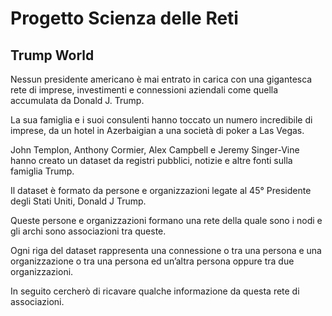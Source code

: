 # Progetto Scienza delle Reti

## Trump World

Nessun presidente americano è mai entrato in carica con una gigantesca rete di imprese, investimenti e connessioni aziendali come quella accumulata da Donald J. Trump. 

La sua famiglia e i suoi consulenti hanno toccato un numero incredibile di imprese, da un hotel in Azerbaigian a una società di poker a Las Vegas.

John Templon, Anthony Cormier, Alex Campbell e Jeremy Singer-Vine hanno creato un dataset da registri pubblici, notizie e altre fonti sulla famiglia Trump.

Il dataset è formato da persone e organizzazioni legate al 45° Presidente degli Stati Uniti, Donald J Trump.

Queste persone e organizzazioni formano una rete della quale sono i nodi e gli archi sono associazioni tra queste.

Ogni riga del dataset rappresenta una connessione o tra una persona e una organizzazione o tra una persona ed un’altra persona oppure tra due organizzazioni.

In seguito cercherò di ricavare qualche informazione da questa rete di associazioni.
